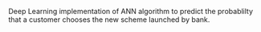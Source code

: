 
Deep Learning implementation of ANN algorithm to predict the probablilty that a customer chooses the new scheme launched by bank.
